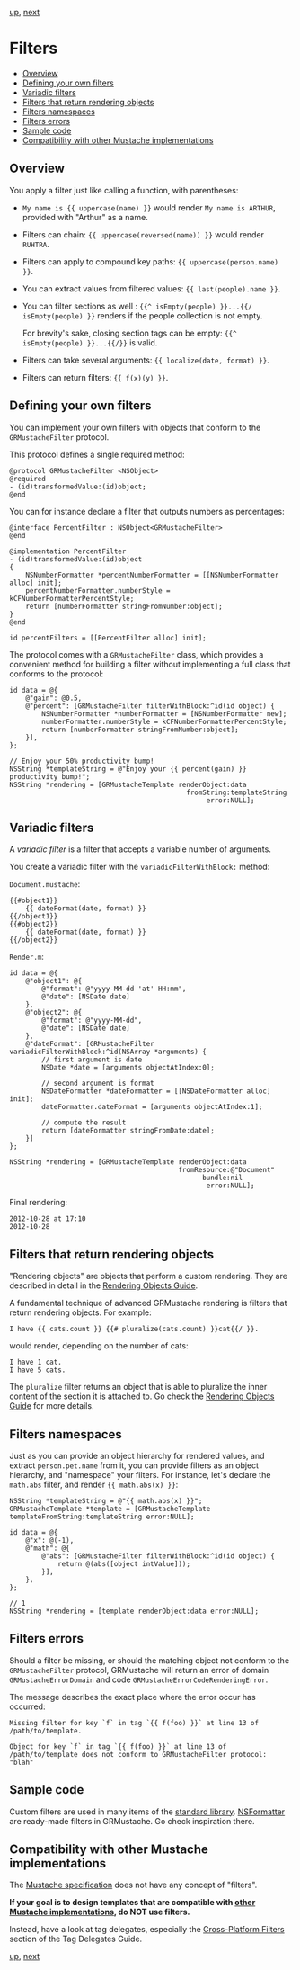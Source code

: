 [up](../../../../GRMustache#documentation), [next](rendering_objects.md)

Filters
=======

- [Overview](#overview)
- [Defining your own filters](#defining-your-own-filters)
- [Variadic filters](#variadic-filters)
- [Filters that return rendering objects](#filters-that-return-rendering-objects)
- [Filters namespaces](#filters-namespaces)
- [Filters errors](#filters-errors)
- [Sample code](#sample-code)
- [Compatibility with other Mustache implementations](#compatibility-with-other-mustache-implementations)

Overview
--------

You apply a filter just like calling a function, with parentheses:

- `My name is {{ uppercase(name) }}` would render `My name is ARTHUR`, provided with "Arthur" as a name.

- Filters can chain: `{{ uppercase(reversed(name)) }}` would render `RUHTRA`.

- Filters can apply to compound key paths: `{{ uppercase(person.name) }}`.

- You can extract values from filtered values: `{{ last(people).name }}`.

- You can filter sections as well : `{{^ isEmpty(people) }}...{{/ isEmpty(people) }}` renders if the people collection is not empty.
    
    For brevity's sake, closing section tags can be empty: `{{^ isEmpty(people) }}...{{/}}` is valid.

- Filters can take several arguments: `{{ localize(date, format) }}`.

- Filters can return filters: `{{ f(x)(y) }}`.


Defining your own filters
-------------------------

You can implement your own filters with objects that conform to the `GRMustacheFilter` protocol.

This protocol defines a single required method:

```objc
@protocol GRMustacheFilter <NSObject>
@required
- (id)transformedValue:(id)object;
@end
```

You can for instance declare a filter that outputs numbers as percentages:

```objc
@interface PercentFilter : NSObject<GRMustacheFilter>
@end

@implementation PercentFilter
- (id)transformedValue:(id)object
{
    NSNumberFormatter *percentNumberFormatter = [[NSNumberFormatter alloc] init];
    percentNumberFormatter.numberStyle = kCFNumberFormatterPercentStyle;
    return [numberFormatter stringFromNumber:object];
}
@end

id percentFilters = [[PercentFilter alloc] init];
```

The protocol comes with a `GRMustacheFilter` class, which provides a convenient method for building a filter without implementing a full class that conforms to the protocol:

```objc
id data = @{
    @"gain": @0.5,
    @"percent": [GRMustacheFilter filterWithBlock:^id(id object) {
        NSNumberFormatter *numberFormatter = [NSNumberFormatter new];
        numberFormatter.numberStyle = kCFNumberFormatterPercentStyle;
        return [numberFormatter stringFromNumber:object];
    }],
};

// Enjoy your 50% productivity bump!
NSString *templateString = @"Enjoy your {{ percent(gain) }} productivity bump!";
NSString *rendering = [GRMustacheTemplate renderObject:data
                                            fromString:templateString
                                                 error:NULL];
```

Variadic filters
----------------

A *variadic filter* is a filter that accepts a variable number of arguments.

You create a variadic filter with the `variadicFilterWithBlock:` method:

`Document.mustache`:

    {{#object1}}
        {{ dateFormat(date, format) }}
    {{/object1}}
    {{#object2}}
        {{ dateFormat(date, format) }}
    {{/object2}}

`Render.m`:

```objc
id data = @{
    @"object1": @{
        @"format": @"yyyy-MM-dd 'at' HH:mm",
        @"date": [NSDate date]
    },
    @"object2": @{
        @"format": @"yyyy-MM-dd",
        @"date": [NSDate date]
    },
    @"dateFormat": [GRMustacheFilter variadicFilterWithBlock:^id(NSArray *arguments) {
        // first argument is date
        NSDate *date = [arguments objectAtIndex:0];
        
        // second argument is format
        NSDateFormatter *dateFormatter = [[NSDateFormatter alloc] init];
        dateFormatter.dateFormat = [arguments objectAtIndex:1];
        
        // compute the result
        return [dateFormatter stringFromDate:date];
    }]
};

NSString *rendering = [GRMustacheTemplate renderObject:data
                                          fromResource:@"Document"
                                                bundle:nil
                                                 error:NULL];
```

Final rendering:

    2012-10-28 at 17:10
    2012-10-28


Filters that return rendering objects
-------------------------------------

"Rendering objects" are objects that perform a custom rendering. They are described in detail in the [Rendering Objects Guide](rendering_objects.md).

A fundamental technique of advanced GRMustache rendering is filters that return rendering objects. For example:

    I have {{ cats.count }} {{# pluralize(cats.count) }}cat{{/ }}.

would render, depending on the number of cats:

    I have 1 cat.
    I have 5 cats.

The `pluralize` filter returns an object that is able to pluralize the inner content of the section it is attached to. Go check the [Rendering Objects Guide](rendering_objects.md) for more details.


Filters namespaces
------------------

Just as you can provide an object hierarchy for rendered values, and extract `person.pet.name` from it, you can provide filters as an object hierarchy, and "namespace" your filters. For instance, let's declare the `math.abs` filter, and render `{{ math.abs(x) }}`:

```objc
NSString *templateString = @"{{ math.abs(x) }}";
GRMustacheTemplate *template = [GRMustacheTemplate templateFromString:templateString error:NULL];

id data = @{
    @"x": @(-1),
    @"math": @{
        @"abs": [GRMustacheFilter filterWithBlock:^id(id object) {
            return @(abs([object intValue]));
        }],
    },
};

// 1
NSString *rendering = [template renderObject:data error:NULL];
```


Filters errors
--------------

Should a filter be missing, or should the matching object not conform to the `GRMustacheFilter` protocol, GRMustache will return an error of domain `GRMustacheErrorDomain` and code `GRMustacheErrorCodeRenderingError`.

The message describes the exact place where the error occur has occurred:

    Missing filter for key `f` in tag `{{ f(foo) }}` at line 13 of /path/to/template.
    
    Object for key `f` in tag `{{ f(foo) }}` at line 13 of /path/to/template does not conform to GRMustacheFilter protocol: "blah"


Sample code
-----------

Custom filters are used in many items of the [standard library](standard_library.md). [NSFormatter](NSFormatter.md) are ready-made filters in GRMustache. Go check inspiration there.


Compatibility with other Mustache implementations
-------------------------------------------------

The [Mustache specification](https://github.com/mustache/spec) does not have any concept of "filters".

**If your goal is to design templates that are compatible with [other Mustache implementations](https://github.com/defunkt/mustache/wiki/Other-Mustache-implementations), do NOT use filters.**

Instead, have a look at tag delegates, especially the [Cross-Platform Filters](delegate.md#cross-platform-filters) section of the Tag Delegates Guide.


[up](../../../../GRMustache#documentation), [next](rendering_objects.md)
